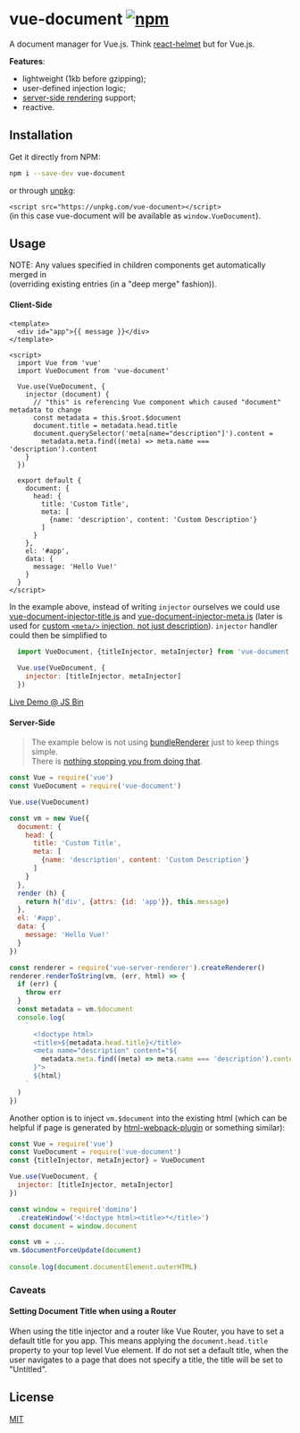 # vue-document [![npm](https://img.shields.io/npm/v/vue-document.svg)](https://www.npmjs.com/package/vue-document)

A document manager for Vue.js. 
Think [react-helmet](https://github.com/nfl/react-helmet) but for Vue.js.  

**Features**:
- lightweight (1kb before gzipping);
- user-defined injection logic;
- [server-side rendering](https://vuejs.org/v2/guide/ssr.html) support;
- reactive. 

## Installation
 
Get it directly from NPM:

```sh
npm i --save-dev vue-document
```

or through [unpkg](https://unpkg.com/):

`<script src="https://unpkg.com/vue-document></script>`  
(in this case vue-document will be available as `window.VueDocument`).
 
## Usage

NOTE: Any values specified in children components get automatically merged in  
(overriding existing entries (in a "deep merge" fashion)).

#### Client-Side

```vue
<template>
  <div id="app">{{ message }}</div>
</template>

<script>
  import Vue from 'vue'
  import VueDocument from 'vue-document'
  
  Vue.use(VueDocument, {
    injector (document) {
      // "this" is referencing Vue component which caused "document" metadata to change
      const metadata = this.$root.$document
      document.title = metadata.head.title
      document.querySelector('meta[name="description"]').content = 
        metadata.meta.find((meta) => meta.name === 'description').content
    }
  })
  
  export default {
    document: {
      head: {
        title: 'Custom Title',
        meta: [
          {name: 'description', content: 'Custom Description'}
        ]
      }
    },
    el: '#app',
    data: {
      message: 'Hello Vue!'
    }
  }
</script>
```

In the example above, instead of writing `injector` ourselves we could use [vue-document-injector-title.js](src/vue-document-injector-title.js) and
[vue-document-injector-meta.js](src/vue-document-injector-meta.js) (later is used for [custom `<meta/>` injection, not just description](test/vue-document-head-meta.test.js)). 
`injector` handler could then be simplified to 

```javascript
  import VueDocument, {titleInjector, metaInjector} from 'vue-document'
  
  Vue.use(VueDocument, {
    injector: [titleInjector, metaInjector]
  })
```

[Live Demo @ JS Bin](http://jsbin.com/gist/9ef8b689dd731dff9e3a03c2ba29705b?html,output)  

#### Server-Side

> The example below is not using [bundleRenderer](https://www.npmjs.com/package/vue-server-renderer) just to keep things simple.  
There is [nothing stopping you from doing that](https://github.com/shyiko/neutrino-preset-vue-static).  

```javascript
const Vue = require('vue')
const VueDocument = require('vue-document')

Vue.use(VueDocument)

const vm = new Vue({
  document: {
    head: {
      title: 'Custom Title',
      meta: [
        {name: 'description', content: 'Custom Description'}
      ]
    }
  },
  render (h) {
    return h('div', {attrs: {id: 'app'}}, this.message)
  }, 
  el: '#app',
  data: {
    message: 'Hello Vue!'
  }
})

const renderer = require('vue-server-renderer').createRenderer()
renderer.renderToString(vm, (err, html) => {
  if (err) {
    throw err
  }
  const metadata = vm.$document
  console.log(
    `
      <!doctype html>
      <title>${metadata.head.title}</title>
      <meta name="description" content="${
        metadata.meta.find((meta) => meta.name === 'description').content
      }">
      ${html}
    `
  )   
})
```

Another option is to inject `vm.$document` into the existing html (which can be helpful 
if page is generated by [html-webpack-plugin](https://github.com/jantimon/html-webpack-plugin) or something similar):
 
```javascript
const Vue = require('vue')
const VueDocument = require('vue-document')
const {titleInjector, metaInjector} = VueDocument

Vue.use(VueDocument, {
  injector: [titleInjector, metaInjector]
})

const window = require('domino')
  .createWindow('<!doctype html><title>*</title>')
const document = window.document

const vm = ...
vm.$documentForceUpdate(document)
 
console.log(document.documentElement.outerHTML)
```

### Caveats

#### Setting Document Title when using a Router

When using the title injector and a router like Vue Router, you have to set a default title for you app. This means applying the `document.head.title` property to your top level Vue element. If do not set a default title, when the user navigates to a page that does not specify a title, the title will be set to "Untitled".

## License

[MIT](https://opensource.org/licenses/mit-license.php)
